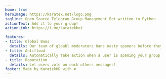 ```yaml
---
home: true
heroImage: https://karatek.net/logo.png
tagline: Open Source Telegram Group Management Bot written in Python
actionText: Add it to your group!
actionLink: https://t.me/karatekbot

features:
- title: Global Bans
  details: Our team of gloabl moderators bans nasty spamers before they can reaych your groups.
- title: Antiflood
  details: Automatically take action when a user is spaming your group.
- title: Reputation
  details: Let users vote on each others messages!
footer: Made by KaratekHD with ❤️
---
```

